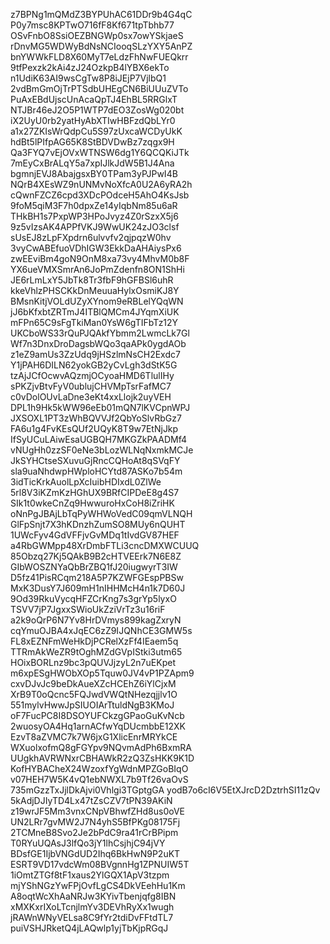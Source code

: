 z7BPNg1mQMdZ3BYPUhAC61DDr9b4G4qC
P0y7msc8KPTwO716fF8Kf671tpTbhb77
OSvFnbO8SsiOEZBNGWp0sx7owYSkjaeS
rDnvMG5WDWyBdNsNCIooqSLzYXY5AnPZ
bnYWWkFLD8X60MyT7eLdzFhNwFUEQkrr
9tfPexzk2kAi4zJ24OzkpB4lYBX6ekTo
n1UdiK63AI9wsCgTw8P8iJEjP7VjlbQ1
2vdBmGmOjTrPTSdbUHEgCN6BiUUuZVTo
PuAxEBdUjscUnAcaQpTJ4EhBL5RRGlxT
NTJBr46eJ2O5P1WTP7dEO3ZosWg020bt
iX2UyU0rb2yatHyAbXTIwHBFzdQbLYr0
a1x27ZKIsWrQdpCu5S97zUxcaWCDyUkK
hdBt5lPIfpAG65K8StBDVDwBz7zqgx9H
Qa3FYQ7vEjOVxWTNSW6dg1Y6QCQKiJTk
7mEyCxBrALqY5a7xpIJlkJdW5B1J4Ana
bgmnjEVJ8AbajgsxBY0TPam3yPJPwI4B
NQrB4XEsWZ9nUNMvNoXfcA0U2A6yRA2h
cQwnFZCZ6cpd3XDcPOdceH5AhO4KsJsb
9foM5qiM3F7h0dpxZe14yIqbNm85u6aR
THkBH1s7PxpWP3HPoJvyz4Z0rSzxX5j6
9z5vIzsAK4APPfVKJ9WwUK24zJO3clsf
sUsEJ8zLpFXpdrn6ulvvfv2qjpqzW0hv
3vyCwABEfuoVDhIGW3EkkDaAHAiysPx6
zwEEviBm4goN9OnM8xa73vy4MhvM0b8F
YX6ueVMXSmrAn6JoPmZdenfn8ON1ShHi
JE6rLmLxY5JbTk8Tr3fbF9hGFBSl6uhR
kkeVhlzPHSCKkDnMeuuaHylxOsmiKJ8Y
BMsnKitjVOLdUZyXYnom9eRBLelYQqWN
jJ6bKfxbtZRTmJ4ITBlQMCm4JYqmXiUK
mFPn65C9sFgTkiMan0YsW6gTIFbTz12Y
UKCboWS33rQuPJQAkfYbmm2LwmcLk7Gl
Wf7n3DnxDroDagsbWQo3qaAPk0ygdAOb
z1eZ9amUs3ZzUdq9jHSzlmNsCH2Exdc7
Y1jPAH6DILN62yokGB2yCvLgh3dStK5G
tzAjJCfOcwvAQzmjOCyoaHMD6TlulIHy
sPKZjvBtvFyV0ublujCHVMpTsrFafMC7
c0vDolOUvLaDne3eKt4xxLlojk2uyVEH
DPL1h9Hk5kWW96eEb01mQN7lKVCpnWPJ
JXSOXL1PT3zWhBQVVJf2QbYoSlvRbGz7
FA6u1g4FvKEsQUf2UQyK8T9w7EtNjJkp
IfSyUCuLAiwEsaUGBQH7MKGZkPAADMf4
vNUgHh0zzSF0eNe3bLozWLNqNxmkMCJe
JkSYHCtseSXuvuGjRncCQHoAt8qSVqFY
sla9uaNhdwpHWploHCYtd87ASKo7b54m
3idTicKrkAuolLpXcIuibHDIxdL0ZlWe
5rl8V3iKZmKzHGhUX9BRfCIPDeE8g4S7
SIk1t0wkeCnZq9HwwuroHxCoH8iZriHK
oNnPgJBAjLbTqPyWHWoVedC09qmVLNQH
GlFpSnjt7X3hKDnzhZumSO8MUy6nQUHT
1UWcFyv4GdVFFjvGvMDq1tIvdGV87HEF
a4RbGWMpp48XrDmbFTLi3cncDMXWCUUQ
85Obzq27Kj5QAkB9B2cHTVEErk7N6E8Z
GIbWOSZNYaQbBrZBQ1fJ20iugwyrT3IW
D5fz41PisRCqm218A5P7KZWFGEspPBSw
MxK3DusY7J609mH1nIHHMcH4n1k7D60J
9Od39RkuVycqHFZCrKng7s3grYp5lyxO
TSVV7jP7JgxxSWioUkZziVrTz3u16riF
a2k9oQrP6N7Yv8HrDVmys899kagZxryN
cqYmuOJBA4xJqEC6zZ9IJQNhCE3GMW5s
FL8xEZNFmWeHkDjPCRelXzFf4IEaem5q
TTRmAkWeZR9tOghMZdGVpIStki3utm65
HOixBORLnz9bc3pQUVJjzyL2n7uEKpet
m6xpESgHWObXOp5Tquw0JV4vP1PZApm9
cxvDJvJc9beDkAueXZcHCEhZ6iYlCjxM
XrB9T0oQcnc5FQJwdVWQtNHezqjjlv1O
551mylvHwwJpSIUOIArTtuldNgB3KMoJ
oF7FucPC8I8DSOYUFCkzgGPaoGuKvNcb
2wuosyOA4Hq1arnACfwYqDUcmbbE12XK
EzvT8aZVMC7k7W6jxG1XlicEnrMRYkCE
WXuolxofmQ8gFGYpv9NQvmAdPh6BxmRA
UUgkhAVRWNxrCBHAWkR2zQ3ZsHKK9K1D
KofHYBACheX24WzoxfYgWdnMPZGoBIqO
v07HEH7W5K4vQ1ebNWXL7b9Tf26vaOvS
735mGzzTxJjlDkAjvi0Vhlgi3TGptgGA
yodB7o6cI6V5EtXJrcD2DztrhSI11zQv
5kAdjDJIyTD4Lx47tZsCZV7tPN39AKiN
z19wrJF5Mm3vnxCNpVBhwfZHd8us0oVE
UN2LRr7gvMW2J7N4yhS5BfPKg08175Fj
2TCMneB8Svo2Je2bPdC9ra41rCrBPipm
T0RYuUQAsJ3lfQo3jY1lhCsjhjC94jVY
BDsfGE1IjbVNGdUD2Ihq6BkHwN9P2uKT
ESRT9VD17vdcWm08BVgnnHg1ZPNUIW5T
1iOmtZTGf8tF1xaus2YlGQX1ApV3tzpm
mjYShNGzYwFPjOvfLgCS4DkVEehHu1Km
A8oqtWcXhAaNRJw3KYivTbenjqfg8IBN
xMXKxrIXoLTcnjlmYv3DEVhRyXx1wugh
jRAWnWNyVELsa8C9fYr2tdiDvFFtdTL7
puiVSHJRketQ4jLAQwlp1yjTbKjpRGqJ
